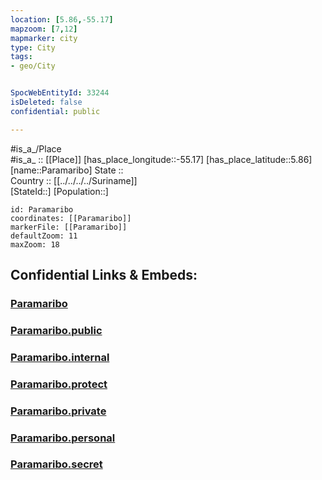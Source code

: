 ```yaml
---
location: [5.86,-55.17] 
mapzoom: [7,12] 
mapmarker: city 
type: City
tags:
- geo/City


SpocWebEntityId: 33244
isDeleted: false
confidential: public

---
```

#is_a_/Place  
#is_a_ :: [[Place]] 
[has_place_longitude::-55.17] 
[has_place_latitude::5.86] 
[name::Paramaribo] 
State ::  
Country :: [[../../../../Suriname]]  
[StateId::] 
[Population::] 



```leaflet
id: Paramaribo
coordinates: [[Paramaribo]] 
markerFile: [[Paramaribo]] 
defaultZoom: 11 
maxZoom: 18
```


## Confidential Links & Embeds: 

### [Paramaribo](/_Standards/Earth/Continent/America~South/Suriname/Districts~Suriname/Paramaribo/City/Paramaribo.md) 

### [Paramaribo.public](/_public/Earth/Continent/America~South/Suriname/Districts~Suriname/Paramaribo/City/Paramaribo.public.md) 

### [Paramaribo.internal](/_internal/Earth/Continent/America~South/Suriname/Districts~Suriname/Paramaribo/City/Paramaribo.internal.md) 

### [Paramaribo.protect](/_protect/Earth/Continent/America~South/Suriname/Districts~Suriname/Paramaribo/City/Paramaribo.protect.md) 

### [Paramaribo.private](/_private/Earth/Continent/America~South/Suriname/Districts~Suriname/Paramaribo/City/Paramaribo.private.md) 

### [Paramaribo.personal](/_personal/Earth/Continent/America~South/Suriname/Districts~Suriname/Paramaribo/City/Paramaribo.personal.md) 

### [Paramaribo.secret](/_secret/Earth/Continent/America~South/Suriname/Districts~Suriname/Paramaribo/City/Paramaribo.secret.md)

